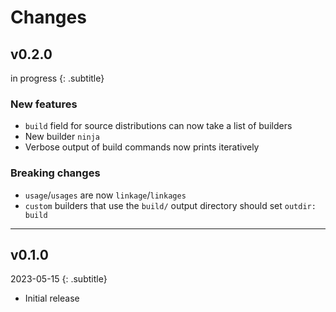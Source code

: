 # Changes

## v0.2.0
in progress
{: .subtitle}

### New features
- `build` field for source distributions can now take a list of builders
- New builder `ninja`
- Verbose output of build commands now prints iteratively

### Breaking changes
- `usage`/`usages` are now `linkage`/`linkages`
- `custom` builders that use the `build/` output directory should set
  `outdir: build`

---

## v0.1.0
2023-05-15
{: .subtitle}

- Initial release
